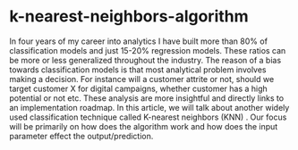 # k-nearest-neighbors-algorithm
In four years of my career into analytics I have built more than 80% of classification models and just 15-20% regression models. These ratios can be more or less generalized throughout the industry. The reason of a bias towards classification models is that most analytical problem involves making a decision. For instance will a customer attrite or not, should we target customer X for digital campaigns, whether customer has a high potential or not etc. These analysis are more insightful and directly links to an implementation roadmap. In this article, we will talk about another widely used classification technique called K-nearest neighbors (KNN) . Our focus will be primarily on how does the algorithm work and how does the input parameter effect the output/prediction.
